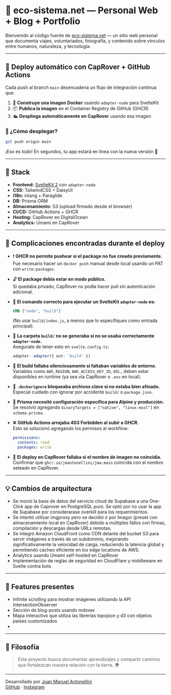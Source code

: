 # 🌱 eco-sistema.net — Personal Web + Blog + Portfolio

Bienvenido al código fuente de [eco-sistema.net](https://eco-sistema.net) — un sitio web personal que documenta viajes, voluntariados, fotografía, y contenido sobre vínculos entre humanos, naturaleza, y tecnología.

---

## 🚀 Deploy automático con CapRover + GitHub Actions

Cada push al branch `main` desencadena un flujo de integración continua que:

1. 🐳 **Construye una imagen Docker** usando `adapter-node` para SvelteKit
2. 📦 **Publica la imagen** en el Container Registry de GitHub (GHCR)
3. 🛳️ **Despliega automáticamente en CapRover** usando esa imagen

### 🔁 ¿Cómo desplegar?

```bash
git push origin main
```

¡Eso es todo! En segundos, tu app estará en línea con la nueva versión 🎉

---

## 🧱 Stack

- **Frontend:** [SvelteKit 2](https://kit.svelte.dev/) con `adapter-node`
- **CSS:** TailwindCSS + DaisyUI
- **i18n:** inlang + Paraglide
- **DB:** Prisma ORM
- **Almacenamiento:** S3 (upload firmado desde el browser)
- **CI/CD:** GitHub Actions + GHCR
- **Hosting:** CapRover en DigitalOcean
- **Analytics:** Umami en CapRover

---

## 🐞 Complicaciones encontradas durante el deploy

- ❗ **GHCR no permite pushear si el package no fue creado previamente.**  
  Fue necesario hacer un `docker push` manual desde local usando un PAT con `write:packages`.

- 🔓 **El package debía estar en modo público.**  
  Si quedaba privado, CapRover no podía hacer pull sin autenticación adicional.

- 🧭 **El comando correcto para ejecutar un SvelteKit `adapter-node` es:**  
  ```dockerfile
  CMD ["node", "build"]
  ```
  (No usar `build/index.js`, a menos que lo especifiques como entrada principal).

- 🧱 **La carpeta `build/` no se generaba si no se usaba correctamente `adapter-node`.**  
  Asegurate de tener esto en `svelte.config.ts`:
  ```ts
  adapter: adapter({ out: 'build' })
  ```

- 🧪 **El build fallaba silenciosamente si faltaban variables de entorno.**  
  Variables como `AWS_REGION`, `AWS_ACCESS_KEY_ID`, etc., deben estar disponibles en runtime (ya sea via CapRover o `.env` en local).

- 🧼 **`.dockerignore` bloqueaba archivos clave si no estaba bien afinado.**  
  Especial cuidado con ignorar por accidente `build/` o `package.json`.

- 🧱 **Prisma necesitó configuración específica para Alpine y producción.**  
  Se resolvió agregando `binaryTargets = ["native", "linux-musl"]` en `schema.prisma`.

- ❌ **GitHub Actions arrojaba 403 Forbidden al subir a GHCR.**  
  Esto se solucionó agregando los permisos al workflow:
  ```yaml
  permissions:
    contents: read
    packages: write
  ```

- 🛑 **El deploy en CapRover fallaba si el nombre de imagen no coincidía.**  
  Confirmar que `ghcr.io/jmantonellini/jma:main` coincida con el nombre seteado en CapRover.

---

## 💡 Cambios de arquitectura

- Se movió la base de datos del servicio cloud de Supabase a una One-Click app de Caprover en PostgreSQL puro. Se optó por no usar la app de Supabase por considerarase overkill para los requerimientos.
- Se intentó utilizar imgproxy pero se decidió ir por Imagor (preset con almacenamiento local en CapRover) debido a múltiples fallos con firmas, compilación y descargas desde URLs remotas.
- Se integró Amazon CloudFront como CDN delante del bucket S3 para servir imágenes a través de un subdominio, mejorando significativamente la velocidad de carga, reduciendo la latencia global y permitiendo cacheo eficiente en los edge locations de AWS.
- Analytics usando Umami self-hosted en CapRover
- Implementación de reglas de seguridad en CloudFlare y middleware en Svelte contra bots

---

## 🧩 Features presentes

- Infinite scrolling para mostrar imágenes utilizando la API IntersectionObserver
- Sección de blog-posts usando mdsvex
- Mapa interactivo que utiliza las librerías topojson y d3 con objetos países customizados
- 

---

## 🧠 Filosofía

> Este proyecto busca documentar aprendizajes y compartir caminos que fortalezcan nuestra relación con la tierra. 🌍

---



Desarrollado por [Juan Manuel Antonellini](https://eco-sistema.net)  
[GitHub](https://github.com/jmantonellini) · [Instagram](https://instagram.com/juanma.antonellini)
